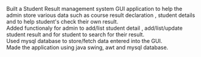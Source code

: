 Built a Student Result management system GUI application to help the admin store various data such as course result declaration , student details and to help student's check their own result.                                                                                                                                                   
Added functionaly for admin to add/list student detail , add/list/update student result and for student to search for their result.                                       
Used mysql database to store/fetch data entered into the GUI.                                                                                                                  
Made the application using java swing, awt and mysql database.                                                                                                                                                    
